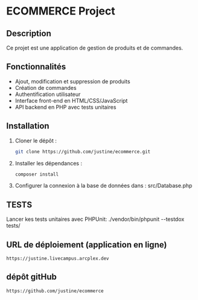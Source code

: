 # ECOMMERCE Project

## Description
Ce projet est une application de gestion de produits et de commandes.

## Fonctionnalités
- Ajout, modification et suppression de produits
- Création de commandes
- Authentification utilisateur
- Interface front-end en HTML/CSS/JavaScript
- API backend en PHP avec tests unitaires

## Installation
1. Cloner le dépôt :
   ```bash
   git clone https://github.com/justine/ecommerce.git
2. Installer les dépendances :
   ```bash
   composer install
3. Configurer la connexion à la base de données dans :
   src/Database.php

## TESTS
Lancer kes tests unitaires avec PHPUnit:
    ./vendor/bin/phpunit --testdox tests/

## URL de déploiement (application en ligne)
    https://justine.livecampus.arcplex.dev

## dépôt gitHub
    https://github.com/justine/ecommerce